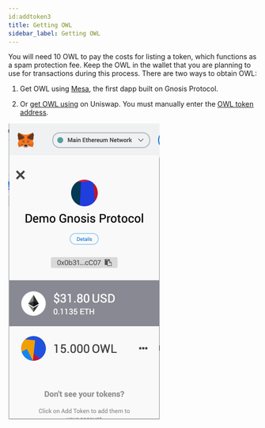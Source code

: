 ```yaml
---
id:addtoken3
title: Getting OWL
sidebar_label: Getting OWL
---
```


You will need 10 OWL to pay the costs for listing a token, which functions as a spam protection fee. Keep the OWL in the wallet that you are planning to use for transactions during this process. There are two ways to obtain OWL:

1. Get OWL using [Mesa](https://mesa.eth.link), the first dapp built on Gnosis Protocol.

2. Or [get OWL using](https://uniswap.exchange/swap) on Uniswap. You must manually enter the [OWL token address](https://etherscan.io/token/0x1a5f9352af8af974bfc03399e3767df6370d82e4).


![](assets/addtutorial_gettingOWL.png)